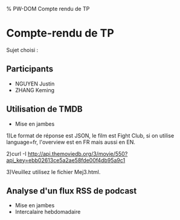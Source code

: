 % PW-DOM  Compte rendu de TP

# Compte-rendu de TP

Sujet choisi : 

## Participants 

* NGUYEN Justin
* ZHANG Keming


## Utilisation de TMDB
* Mise en jambes

1)Le format de réponse est JSON, le film est Fight Club, si on utilise language=fr, l'overview est en FR mais aussi en EN.

2)curl -I http://api.themoviedb.org/3/movie/550?api_key=ebb02613ce5a2ae58fde00f4db95a9c1

3)Veuillez utilisez le fichier Mej3.html.

## Analyse d'un flux RSS de podcast
* Mise en jambes
* Intercalaire hebdomadaire
